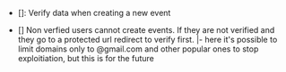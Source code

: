 - []: Verify data when creating a new event

- [] Non verfied users cannot create events. If they are not verified and they go to a protected url redirect to verify first.
  |- here it's possible to limit domains only to @gmail.com and other popular ones to stop exploitiation, but this is for the future
